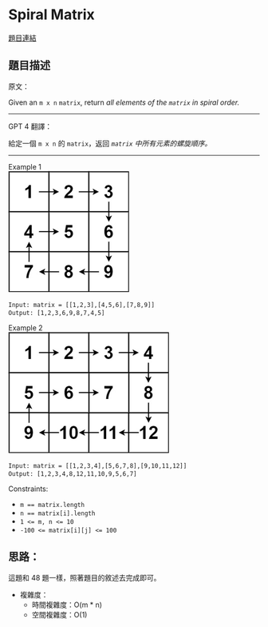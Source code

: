 # Spiral Matrix

[題目連結](https://leetcode.com/problems/spiral-matrix/description/)

## 題目描述
原文：
  
Given an `m x n` `matrix`, return *all elements of the `matrix` in spiral order.*

----

GPT 4 翻譯：

給定一個 `m x n` 的 `matrix`，返回 *`matrix` 中所有元素的螺旋順序。*

----

Example 1  
![example1](./example1.jpeg)  
```
Input: matrix = [[1,2,3],[4,5,6],[7,8,9]]
Output: [1,2,3,6,9,8,7,4,5]
```

Example 2  
![example2](./example2.jpeg)  
```
Input: matrix = [[1,2,3,4],[5,6,7,8],[9,10,11,12]]
Output: [1,2,3,4,8,12,11,10,9,5,6,7]
```

Constraints:
* `m == matrix.length`
* `n == matrix[i].length`
* `1 <= m, n <= 10`
* `-100 <= matrix[i][j] <= 100`

## 思路：

這題和 48 題一樣，照著題目的敘述去完成即可。

* 複雜度：
  * 時間複雜度：O(m * n)
  * 空間複雜度：O(1)
